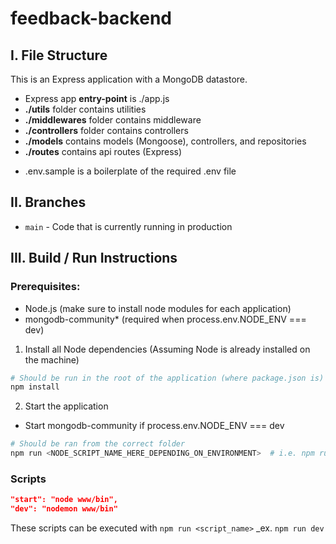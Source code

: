 # feedback-backend

## **I. File Structure**
This is an Express application with a MongoDB datastore.

- Express app **entry-point** is ./app.js
- **./utils** folder contains utilities
- **./middlewares** folder contains middleware
- **./controllers** folder contains controllers
- **./models** contains models (Mongoose), controllers, and repositories
- **./routes** contains api routes (Express)

* .env.sample is a boilerplate of the required .env file

## **II. Branches**
* `main` - Code that is currently running in production

## **III. Build / Run Instructions**

### Prerequisites:
* Node.js (make sure to install node modules for each application)
* mongodb-community\* (required when process.env.NODE_ENV === dev)

1. Install all Node dependencies (Assuming Node is already installed on the machine)
```bash
# Should be run in the root of the application (where package.json is)
npm install
```

2. Start the application
  * Start mongodb-community if process.env.NODE_ENV === dev
```bash
# Should be ran from the correct folder
npm run <NODE_SCRIPT_NAME_HERE_DEPENDING_ON_ENVIRONMENT>  # i.e. npm run dev or npm run start
```

### Scripts
```json
"start": "node www/bin",
"dev": "nodemon www/bin"
```

These scripts can be executed with `npm run <script_name>` _ex. `npm run dev`
